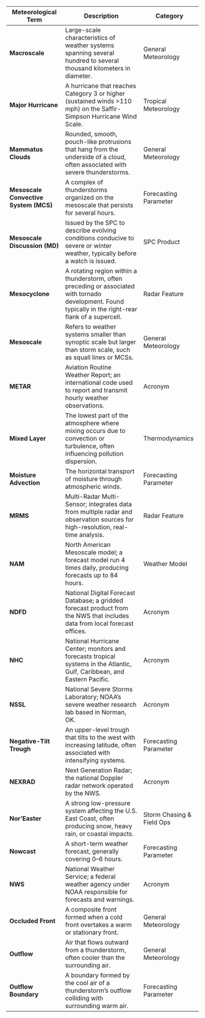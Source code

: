 | **Meteorological Term**               | **Description**                                                                                                                                          | **Category**              |
| ------------------------------------- | -------------------------------------------------------------------------------------------------------------------------------------------------------- | ------------------------- |
| **Macroscale**                        | Large-scale characteristics of weather systems spanning several hundred to several thousand kilometers in diameter.                                      | General Meteorology       |
| **Major Hurricane**                   | A hurricane that reaches Category 3 or higher (sustained winds >110 mph) on the Saffir-Simpson Hurricane Wind Scale.                                     | Tropical Meteorology      |
| **Mammatus Clouds**                   | Rounded, smooth, pouch-like protrusions that hang from the underside of a cloud, often associated with severe thunderstorms.                             | General Meteorology       |
| **Mesoscale Convective System (MCS)** | A complex of thunderstorms organized on the mesoscale that persists for several hours.                                                                   | Forecasting Parameter     |
| **Mesoscale Discussion (MD)**         | Issued by the SPC to describe evolving conditions conducive to severe or winter weather, typically before a watch is issued.                             | SPC Product               |
| **Mesocyclone**                       | A rotating region within a thunderstorm, often preceding or associated with tornado development. Found typically in the right-rear flank of a supercell. | Radar Feature             |
| **Mesoscale**                         | Refers to weather systems smaller than synoptic scale but larger than storm scale, such as squall lines or MCSs.                                         | General Meteorology       |
| **METAR**                             | Aviation Routine Weather Report; an international code used to report and transmit hourly weather observations.                                          | Acronym                   |
| **Mixed Layer**                       | The lowest part of the atmosphere where mixing occurs due to convection or turbulence, often influencing pollution dispersion.                           | Thermodynamics            |
| **Moisture Advection**                | The horizontal transport of moisture through atmospheric winds.                                                                                          | Forecasting Parameter     |
| **MRMS**                              | Multi-Radar Multi-Sensor; integrates data from multiple radar and observation sources for high-resolution, real-time analysis.                           | Radar Feature             |
| **NAM**                               | North American Mesoscale model; a forecast model run 4 times daily, producing forecasts up to 84 hours.                                                  | Weather Model             |
| **NDFD**                              | National Digital Forecast Database; a gridded forecast product from the NWS that includes data from local forecast offices.                              | Acronym                   |
| **NHC**                               | National Hurricane Center; monitors and forecasts tropical systems in the Atlantic, Gulf, Caribbean, and Eastern Pacific.                                | Acronym                   |
| **NSSL**                              | National Severe Storms Laboratory; NOAA’s severe weather research lab based in Norman, OK.                                                               | Acronym                   |
| **Negative-Tilt Trough**              | An upper-level trough that tilts to the west with increasing latitude, often associated with intensifying systems.                                       | Forecasting Parameter     |
| **NEXRAD**                            | Next Generation Radar; the national Doppler radar network operated by the NWS.                                                                           | Acronym                   |
| **Nor’Easter**                        | A strong low-pressure system affecting the U.S. East Coast, often producing snow, heavy rain, or coastal impacts.                                        | Storm Chasing & Field Ops |
| **Nowcast**                           | A short-term weather forecast, generally covering 0–6 hours.                                                                                             | Forecasting Parameter     |
| **NWS**                               | National Weather Service; a federal weather agency under NOAA responsible for forecasts and warnings.                                                    | Acronym                   |
| **Occluded Front**                    | A composite front formed when a cold front overtakes a warm or stationary front.                                                                         | General Meteorology       |
| **Outflow**                           | Air that flows outward from a thunderstorm, often cooler than the surrounding air.                                                                       | General Meteorology       |
| **Outflow Boundary**                  | A boundary formed by the cool air of a thunderstorm’s outflow colliding with surrounding warm air.                                                       | Forecasting Parameter     |

